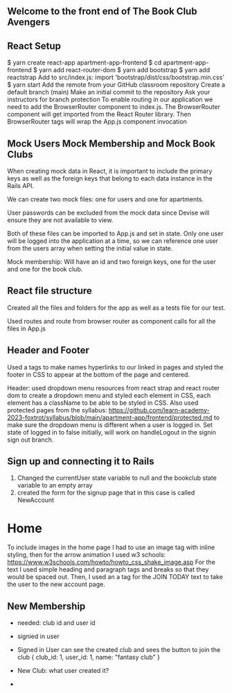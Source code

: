 ## Welcome to the front end of The Book Club Avengers

## React Setup 
$ yarn create react-app apartment-app-frontend
$ cd apartment-app-frontend
$ yarn add react-router-dom
$ yarn add bootstrap
$ yarn add reactstrap
Add to src/index.js: import 'bootstrap/dist/css/bootstrap.min.css'
$ yarn start
Add the remote from your GitHub classroom repository
Create a default branch (main)
Make an initial commit to the repository
Ask your instructors for branch protection
To enable routing in our application we need to add the BrowserRouter component to index.js. The BrowserRouter component will get imported from the React Router library. Then BrowserRouter tags will wrap the App.js component invocation

## Mock Users Mock Membership and Mock Book Clubs 
When creating mock data in React, it is important to include the primary keys as well as the foreign keys that belong to each data instance in the Rails API.

We can create two mock files: one for users and one for apartments.

User passwords can be excluded from the mock data since Devise will ensure they are not available to view.

Both of these files can be imported to App.js and set in state. Only one user will be logged into the application at a time, so we can reference one user from the users array when setting the initial value in state.

Mock membership: Will have an id and two foreign keys, one for the user and one for the book club. 

## React file structure
Created all the files and folders for the app as well as a tests file for our test. 

Used routes and route from browser router as component calls for all the files in App.js 

## Header and Footer 

Used a tags to make names hyperlinks to our linked in pages and styled the footer in CSS to appear at the bottom of the page and centered. 

Header: used dropdown menu resources from react strap and react router dom to create a dropdown menu and styled each element in CSS, each element has a className to be able to be styled in CSS. Also used protected pages from the syllabus: https://github.com/learn-academy-2023-foxtrot/syllabus/blob/main/apartment-app/frontend/protected.md
to make sure the dropdown menu is different when a user is logged in. Set state of logged in to false initially, will work on handleLogout in the signin sign out branch. 


## Sign up and connecting it to Rails

1. Changed the currentUser state variable to null and the bookclub state variable to an empty array 
2. created the form for the signup page that in this case is called NewAccount

# Home
To include images in the home page I had to use an image tag with inline styling, then for the arrow animation I used w3 schools: 
https://www.w3schools.com/howto/howto_css_shake_image.asp
For the text I used simple heading and paragraph tags and breaks so that they would be spaced out. Then, I used an a tag for the JOIN TODAY text to take the user to the new account page. 


## New Membership

- needed: club id and user id 
- signied in user 
- Signed in User can see the created club and sees the button to join the club
    {
        club_id: 1,
        user_id: 1,
        name: "fantasy club"
    }


- New Club: what user created it?
- 


